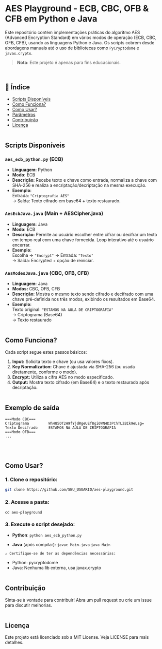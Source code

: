 # AES Playground - ECB, CBC, OFB & CFB em Python e Java

Este repositório contém implementações práticas do algoritmo AES (Advanced Encryption Standard) em vários modos de operação (ECB, CBC, OFB, CFB), usando as linguagens Python e Java. Os scripts cobrem desde abordagens manuais até o uso de bibliotecas como `PyCryptodome` e `javax.crypto`.

> **Nota:** Este projeto é apenas para fins educacionais.

<br>

## 📑 Índice
- [Scripts Disponíveis](#-scripts-disponíveis)
- [Como Funciona?](#️-como-funciona)
- [Como Usar?](#-como-usar)
- [Parâmetros](#️-parâmetros)
- [Contribuição](#-contribuição)
- [Licença](#-licença)
<br><br>

## Scripts Disponíveis

### `aes_ecb_python.py` (ECB)

- **Linguagem:** Python  
- **Modo:** ECB  
- **Descrição:** Recebe texto e chave como entrada, normaliza a chave com SHA-256 e realiza a encriptação/decriptação na mesma execução.  
- **Exemplo:**  
  Entrada: `"Criptografia AES"`  
  → Saída: Texto cifrado em base64 + texto restaurado.

### `AesEcbJava.java` (Main + AESCipher.java)

- **Linguagem:** Java  
- **Modo:** ECB  
- **Descrição:** Permite ao usuário escolher entre cifrar ou decifrar um texto em tempo real com uma chave fornecida. Loop interativo até o usuário encerrar.  
- **Exemplo:**  
  Escolha → `"Encrypt"` → Entrada: `"Texto"`  
  → Saída: Encrypted + opção de reiniciar.

### `AesModesJava.java` (CBC, OFB, CFB)

- **Linguagem:** Java  
- **Modos:** CBC, OFB, CFB  
- **Descrição:** Mostra o mesmo texto sendo cifrado e decifrado com uma chave pré-definida nos três modos, exibindo os resultados em Base64.  
- **Exemplo:**  
  Texto original: `"ESTAMOS NA AULA DE CRIPTOGRAFIA"`  
  → Criptograma (Base64)  
  → Texto restaurado
<br><br>

## Como Funciona?
Cada script segue estes passos básicos:
1. **Input:** Solicita texto e chave (ou usa valores fixos).
2. **Key Normalization:** Chave é ajustada via SHA-256 (ou usada diretamente, conforme o modo).
3. **Encrypt:** Utiliza a cifra AES no modo especificado.
4. **Output:** Mostra texto cifrado (em Base64) e o texto restaurado após decriptação.
<br><br>

## Exemplo de saída
```
===Modo CBC===
Criptograma 		Wh485OT2H9fYjdRgeUEf8gi6WN4D3PChTLZBIk9eLsg=
Texto Decifrado 	ESTAMOS NA AULA DE CRIPTOGRAFIA
===Modo OFB===
...
```
<br><br>

## Como Usar?

### 1. Clone o repositório:
```bash
git clone https://github.com/SEU_USUARIO/aes-playground.git
```
### 2. Acesse a pasta:
	cd aes-playground
### 3. Execute o script desejado:
* **Python**:
`python aes_ecb_python.py`

* **Java** (após compilar):
`javac Main.java`
`java Main`
    
```
⚠️ Certifique-se de ter as dependências necessárias:
```
* Python: pycryptodome
* Java: Nenhuma lib externa, usa javax.crypto
<br><br>

## Contribuição
Sinta-se à vontade para contribuir! Abra um pull request ou crie um issue para discutir melhorias.
<br><br>

## Licença
Este projeto está licenciado sob a MIT License. Veja LICENSE para mais detalhes.
